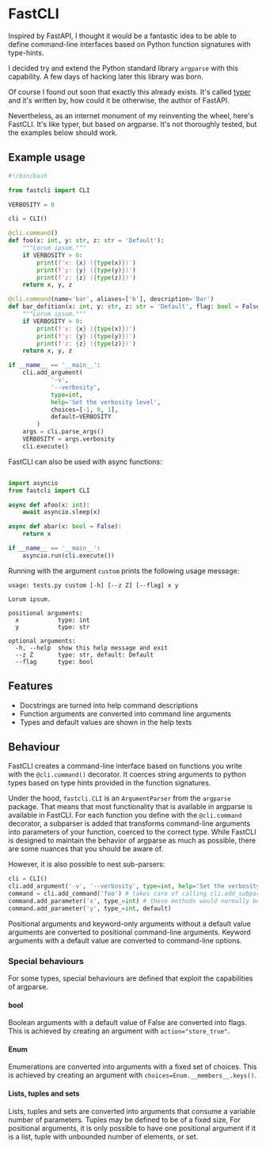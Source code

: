 # FastCLI

Inspired by FastAPI, I thought it would be a fantastic idea to be able to define command-line interfaces based on Python function signatures with type-hints. 

I decided try and extend the Python standard library `argparse` with this capability. A few days of hacking later this library was born.

Of course I found out soon that exactly this already exists. It's called [typer](https://github.com/tiangolo/typer) and it's written by, how could it be otherwise, the author of FastAPI.

Nevertheless, as an internet monument of my reinventing the wheel, here's FastCLI. It's like typer, but based on argparse. It's not thoroughly tested, but the examples below should work.

## Example usage

```python
#!/bin/bash

from fastcli import CLI

VERBOSITY = 0

cli = CLI()

@cli.command()
def foo(x: int, y: str, z: str = 'Default'):
    """Lorum ipsum."""
    if VERBOSITY > 0:
        print(f'x: {x} ({type(x)})')
        print(f'y: {y} ({type(y)})')
        print(f'z: {z} ({type(z)})')
    return x, y, z

@cli.command(name='bar', aliases=['b'], description='Bar')
def bar_defition(x: int, y: str, z: str = 'Default', flag: bool = False):
    """Lorum ipsum."""
    if VERBOSITY > 0:
        print(f'x: {x} ({type(x)})')
        print(f'y: {y} ({type(y)})')
        print(f'z: {z} ({type(z)})')
    return x, y, z

if __name__ == '__main__':
    cli.add_argument(
            '-v',
            '--verbosity',
            type=int,
            help='Set the verbosity level',
            choices=[-1, 0, 1],
            default=VERBOSITY
        )
    args = cli.parse_args()
    VERBOSITY = args.verbosity
    cli.execute()
```

FastCLI can also be used with async functions:

```python

import asyncio
from fastcli import CLI

async def afoo(x: int):
    await asyncio.sleep(x)

async def abar(x: bool = False):
    return x

if __name__ == '__main__':
    asyncio.run(cli.execute())
```


Running with the argument `custom` prints the following usage message:

```
usage: tests.py custom [-h] [--z Z] [--flag] x y

Lorum ipsum.

positional arguments:
  x           type: int
  y           type: str

optional arguments:
  -h, --help  show this help message and exit
  --z Z       type: str, default: Default
  --flag      type: bool
```

## Features

* Docstrings are turned into help command descriptions
* Function arguments are converted into command line arguments
* Types and default values are shown in the help texts

## Behaviour

FastCLI creates a command-line interface based on functions you write with the `@cli.command()` decorator.
It coerces string arguments to python types based on type hints provided in the function signatures.

Under the hood, `fastcli.CLI` is an `ArgumentParser` from the `argparse` package.
That means that most functionality that is available in argparse is available in FastCLI.
For each function you define with the `@cli.command` decorator, a subparser is added that transforms command-line arguments into parameters of your function, coerced to the correct type.
While FastCLI is designed to maintain the behavior of argparse as much as possible, there are some nuances that you should be aware of.

However, it is also possible to nest sub-parsers:

```python
cli = CLI()
cli.add_argument('-v', '--verbosity', type=int, help='Set the verbosity level', choices=[-1, 0, 1], default=0)
command = cli.add_command('foo') # takes care of calling cli.add_subparsers()
command.add_parameter('x', type_=int) # these methods would normally be invoked based on a function signature
command.add_parameter('y', type_=int, default)
```

Positional arguments and keyword-only arguments without a default value arguments are converted to positional command-line arguments.
Keyword arguments with a default value are converted to command-line options.

### Special behaviours

For some types, special behaviours are defined that exploit the capabilities of argparse.

#### bool

Boolean arguments with a default value of False are converted into flags.
This is achieved by creating an argument with `action="store_true"`.

#### Enum

Enumerations are converted into arguments with a fixed set of choices.
This is achieved by creating an argument with `choices=Enum.__members__.keys()`.

#### Lists, tuples and sets

Lists, tuples and sets are converted into arguments that consume a variable number of parameters.
Tuples may be defined to be of a fixed size, 
For positional arguments, it is only possible to have one positional argument if it is a list, tuple with unbounded number of elements, or set.
